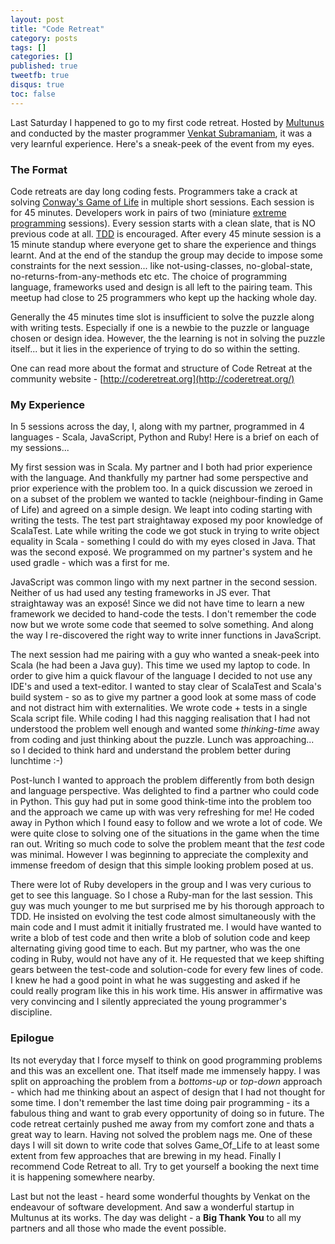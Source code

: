 ```yaml
---
layout: post
title: "Code Retreat"
category: posts
tags: []
categories: []
published: true
tweetfb: true
disqus: true
toc: false
---
```


Last Saturday I happened to go to my first code retreat. Hosted by [Multunus](http://www.multunus.com/) and conducted by the master programmer [Venkat Subramaniam](https://twitter.com/venkat_s), it was a very learnful experience. Here's a sneak-peek of the event from my eyes. 

### The Format
Code retreats are day long coding fests. Programmers take a crack at solving [Conway's Game of Life](http://en.wikipedia.org/wiki/Conway's_Game_of_Life) in multiple short sessions. Each session is for 45 minutes. Developers work in pairs of two (miniature [extreme programming](http://en.wikipedia.org/wiki/Extreme_programming) sessions). Every session starts with a clean slate, that is NO previous code at all. [TDD](http://en.wikipedia.org/wiki/Test-driven_development) is encouraged. After every 45 minute session is a 15 minute standup where everyone get to share the experience and things learnt. And at the end of the standup the group may decide to impose some constraints for the next session... like not-using-classes, no-global-state, no-returns-from-any-methods etc etc. The choice of programming language, frameworks used and design is all left to the pairing team. This meetup had close to 25 programmers who kept up the hacking whole day.

Generally the 45 minutes time slot is insufficient to solve the puzzle along with writing tests. Especially if one is a newbie to the puzzle or language chosen or design idea. However, the the learning is not in solving the puzzle itself... but it lies in the experience of trying to do so within the setting. 

One can read more about the format and structure of Code Retreat at the community website - [http://coderetreat.org](http://coderetreat.org/)

### My Experience
In 5 sessions across the day, I, along with my partner, programmed in 4 languages - Scala, JavaScript, Python and Ruby! Here is a brief on each of my sessions...

My first session was in Scala. My partner and I both had prior experience with the language. And thankfully my partner had some perspective and prior experience with the problem too. In a quick discussion we zeroed in on a subset of the problem we wanted to tackle (neighbour-finding in Game of Life) and agreed on a simple design. We leapt into coding starting with writing the tests. The test part straightaway exposed my poor knowledge of ScalaTest. Late while writing the code we got stuck in trying to write object equality in Scala - something I could do with my eyes closed in Java. That was the second exposé. We programmed on my partner's system and he used gradle - which was a first for me.

JavaScript was common lingo with my next partner in the second session. Neither of us had used any testing frameworks in JS ever. That straightaway was an exposé! Since we did not have time to learn a new framework we decided to hand-code the tests. I don't remember the code now but we wrote some code that seemed to solve something. And along the way I re-discovered the right way to write inner functions in JavaScript.

The next session had me pairing with a guy who wanted a sneak-peek into Scala (he had been a Java guy). This time we used my laptop to code. In order to give him a quick flavour of the language I decided to not use any IDE's and used a text-editor. I wanted to stay clear of ScalaTest and Scala's build system - so as to give my partner a good look at some mass of code and not distract him with externalities. We wrote code + tests in a single Scala script file. While coding I had this nagging realisation that I had not understood the problem well enough and wanted some *thinking-time* away from coding and just thinking about the puzzle. Lunch was approaching... so I decided to think hard and understand the problem better during lunchtime :-)

Post-lunch I wanted to approach the problem differently from both design and language perspective. Was delighted to find a partner who could code in Python. This guy had put in some good think-time into the problem too and the approach we came up with was very refreshing for me! He coded away in Python which I found easy to follow and we wrote a lot of code. We were quite close to solving one of the situations in the game when the time ran out. Writing so much code to solve the problem meant that the *test* code was minimal. However I was beginning to appreciate the complexity and immense freedom of design that this simple looking problem posed at us.

There were lot of Ruby developers in the group and I was very curious to get to see this language. So I chose a Ruby-man for the last session. This guy was much younger to me but surprised me by his thorough approach to TDD. He insisted on evolving the test code almost simultaneously with the main code and I must admit it initially frustrated me. I would have wanted to write a blob of test code and then write a blob of solution code and keep alternating giving good time to each. But my partner, who was the one coding in Ruby, would not have any of it. He requested that we keep shifting gears between the test-code and solution-code for every few lines of code. I knew he had a good point in what he was suggesting and asked if he could really program like this in his work time. His answer in affirmative was very convincing and I silently appreciated the young programmer's discipline.

### Epilogue
Its not everyday that I force myself to think on good programming problems and this was an excellent one. That itself made me immensely happy. I was split on approaching the problem from a *bottoms-up* or *top-down* approach - which had me thinking about an aspect of design that I had not thought for some time. I don't remember the last time doing pair programming - its a fabulous thing and want to grab every opportunity of doing so in future. The code retreat certainly pushed me away from my comfort zone and thats a great way to learn. Having not solved the problem nags me. One of these days I will sit down to write code that solves Game_Of_Life to at least some extent from few approaches that are brewing in my head. Finally I recommend Code Retreat to all. Try to get yourself a booking the next time it is happening somewhere nearby. 

Last but not the least - heard some wonderful thoughts by Venkat on the endeavour of software development. And saw a wonderful startup in Multunus at its works. The day was delight - a **Big Thank You** to all my partners and all those who made the event possible.
